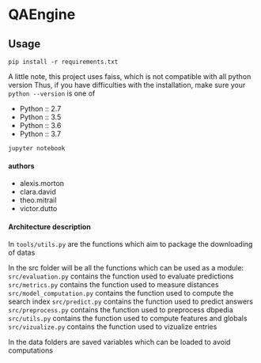 # QAEngine


## Usage
`pip install -r requirements.txt`

A little note, this project uses faiss, which is not compatible with all python version
Thus, if you have difficulties with the installation, make sure your 
`python --version` is one of
* Python :: 2.7
* Python :: 3.5 
* Python :: 3.6
* Python :: 3.7 

`jupyter notebook`

#### authors
- alexis.morton
- clara.david
- theo.mitrail
- victor.dutto

#### Architecture description
In `tools/utils.py` are the functions which aim to package the downloading of datas

In the src folder will be all the functions which can be used as a module:
`src/evaluation.py` contains the function used to evaluate predictions
`src/metrics.py` contains the function used to measure distances
`src/model_computation.py` contains the function used to compute the search index
`src/predict.py` contains the function used to predict answers
`src/preprocess.py` contains the function used to preprocess dbpedia
`src/utils.py` contains the function used to compute features and globals
`src/vizualize.py` contains the function used to vizualize entries

In the data folders are saved variables which can be loaded to avoid computations